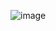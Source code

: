 ![image](https://github.com/devPach4545/sp24-cse110-lab4/assets/117800801/09b9ea36-4e94-422f-8821-bdc1b888474e)
